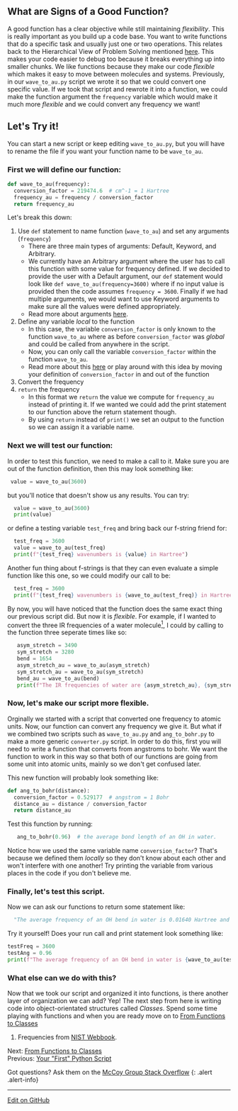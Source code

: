 ## What are Signs of a Good Function?

A good function has a clear objective while still maintaining _flexibility_. This is really important as you build up a code base. You want to write functions that do a specific task and usually just one or two operations. This relates back to the Hierarchical View of Problem Solving mentioned [here](https://mccoygroup.github.io/References/References/Intro%20To%20Quantum/AHierarchicalViewOfProblemSolving.html). This makes your code easier to debug too because it breaks everything up into smaller chunks. We like functions because they make our code _flexible_ which makes it easy to move between molecules and systems. Previously, in our `wave_to_au.py` script we wrote it so that we could convert one specific value. If we took that script and rewrote it into a function, we could make the function argument the `frequency` variable which would make it much more _flexible_ and we could convert any frequency we want!  

## Let's Try it!

You can start a new script or keep editing `wave_to_au.py`, but you will have to rename the file if you want your function name to be `wave_to_au`. 

### First we will define our function: 

``` python
def wave_to_au(frequency):
  conversion_factor = 219474.6  # cm^-1 = 1 Hartree
  frequency_au = frequency / conversion_factor
  return frequency_au
```

Let's break this down: 
1. Use `def` statement to name function (`wave_to_au`) and set any arguments (`frequency`)
   * There are three main types of arguments: Default, Keyword, and Arbitrary.
   * We currently have an Arbitrary argument where the user has to call this function with some value for frequency defined. If we decided to provide the user with a Default argument, our `def` statement would look like `def wave_to_au(frequency=3600)` where if no input value is provided then the code assumes `frequency = 3600`. Finally if we had multiple arguments, we would want to use Keyword arguments to make sure all the values were defined appropriately.
   * Read more about arguments [here](https://data-flair.training/blogs/python-function-arguments/).
2. Define any variable _local_ to the function
   * In this case, the variable `conversion_factor` is only known to the function `wave_to_au` where as before `conversion_factor` was _global_ and could be called from anywhere in the script. 
   * Now, you can only call the variable `conversion_factor` within the function `wave_to_au`.
   * Read more about this [here](https://www.geeksforgeeks.org/global-local-variables-python/) or play around with this idea by moving your definition of `conversion_factor` in and out of the function
3. Convert the frequency
4. `return` the frequency
   * In this format we `return` the value we compute for `frequency_au` instead of printing it. If we wanted we could add the print statement to our function above the return statement though. 
   * By using `return` instead of `print()` we set an output to the function so we can assign it a variable name. 
   
### Next we will test our function: 

In order to test this function, we need to make a call to it. Make sure you are out of the function definition, then this may look something like:

```python
 value = wave_to_au(3600)
```

but you'll notice that doesn't show us any results. You can try:

```python
  value = wave_to_au(3600)
  print(value)
```

or define a testing variable `test_freq` and bring back our f-string friend for:

```python
  test_freq = 3600
  value = wave_to_au(test_freq)
  print(f"{test_freq} wavenumbers is {value} in Hartree")
```

Another fun thing about f-strings is that they can even evaluate a simple function like this one, so we could modify our call to be:

```python
  test_freq = 3600
  print(f"{test_freq} wavenumbers is {wave_to_au(test_freq)} in Hartree")
```

By now, you will have noticed that the function does the same exact thing our previous script did. But now it is _flexible_. For example, if I wanted to convert the three IR frequencies of a water molecule[<sup>1</sup>], I could by calling to the function three seperate times like so: 

```python
   asym_stretch = 3490
   sym_stretch = 3280
   bend = 1654
   asym_stretch_au = wave_to_au(asym_stretch)
   sym_stretch_au = wave_to_au(sym_stretch)
   bend_au = wave_to_au(bend)
   print(f"The IR frequencies of water are {asym_stretch_au}, {sym_stretch_au}, and {bend_au} in Hartree.")
```

### Now, let's make our script more flexible. 
Orginally we started with a script that converted one frequency to atomic units. Now, our function can convert any frequency we give it. But what if we combined two scripts such as `wave_to_au.py` and `ang_to_bohr.py` to make a more generic `converter.py` script. In order to do this, first you will need to write a function that converts from angstroms to bohr.  We want the function to work in this way so that both of our functions are going from some unit into atomic units, mainly so we don't get confused later.  

This new function will probably look something like:

``` python
def ang_to_bohr(distance):
  conversion_factor = 0.529177  # angstrom = 1 Bohr
  distance_au = distance / conversion_factor 
  return distance_au
```
Test this function by running: 
```python
   ang_to_bohr(0.96)  # the average bond length of an OH in water. 
```

Notice how we used the same variable name `conversion_factor`? That's because we defined them _locally_ so they don't know about each other and won't interfere with one another! Try printing the variable from various places in the code if you don't believe me. 

### Finally, let's test this script. 

Now we can ask our functions to return some statement like:

```python
  "The average frequency of an OH bend in water is 0.01640 Hartree and it has an average bond length of 1.81414 Bohr."
```

Try it yourself! Does your run call and print statement look something like:

```python
testFreq = 3600
testAng = 0.96
print(f"The average frequency of an OH bend in water is {wave_to_au(testFreq):.5f} Hartree and it has an average bond length of {ang_to_bohr(testAng):.5f} Bohr.")
```

### What else can we do with this?
Now that we took our script and organized it into functions, is there another layer of organization we can add? Yep! The next step from here is writing code into object-orientated structures called *Classes*. Spend some time playing with functions and when you are ready move on to [From Functions to Classes](FunctionsToClasses.md)

1. <a id="fn1"></a> Frequencies from [NIST Webbook](https://webbook.nist.gov/cgi/inchi/InChI%3D1S/H2O/h1H2). 

[<sup>1</sup>]: #fn1

<span class="text-muted">Next:</span>
 [From Functions to Classes](FunctionsToClasses.md)<br/>
<span class="text-muted">Previous:</span>
 [Your "First" Python Script](FirstPythonScript.md)<br/>

Got questions? Ask them on the [McCoy Group Stack Overflow](https://stackoverflow.com/c/mccoygroup/questions/ask)
{: .alert .alert-info}

---
[Edit on GitHub <i class="fab fa-github" aria-hidden="true"></i>](https://github.com/McCoyGroup/References/edit/gh-pages/McCoy%20Group%20Code%20Academy/GettingStarted/HowToWriteAFunction.md)
